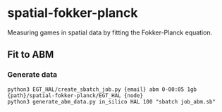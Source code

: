 # spatial-fokker-planck
Measuring games in spatial data by fitting the Fokker-Planck equation.

## Fit to ABM

### Generate data
```
python3 EGT_HAL/create_sbatch_job.py {email} abm 0-00:05 1gb {path}/spatial-fokker-planck/EGT_HAL {node}
python3 generate_abm_data.py in_silico HAL 100 "sbatch job_abm.sb"
```